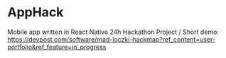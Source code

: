 # AppHack
Mobile app written in React Native
24h Hackathon Project /
Short demo: https://devpost.com/software/mad-loczki-hackmap?ref_content=user-portfolio&ref_feature=in_progress
